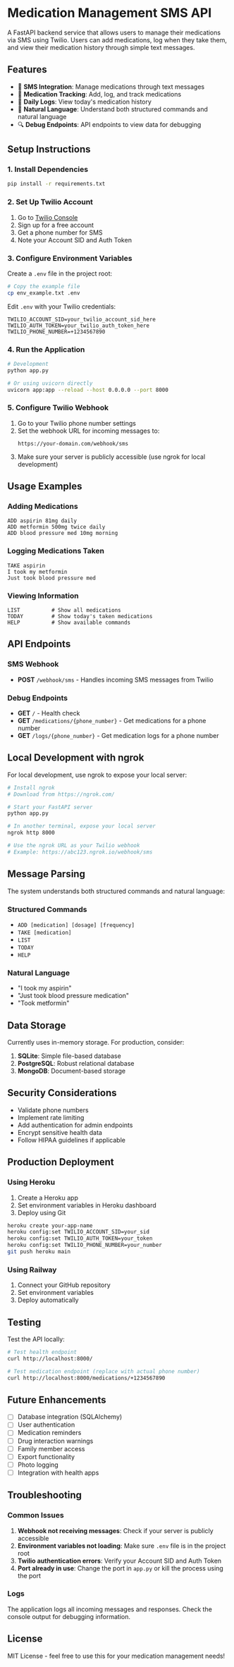 # Medication Management SMS API

A FastAPI backend service that allows users to manage their medications via SMS using Twilio. Users can add medications, log when they take them, and view their medication history through simple text messages.

## Features

- 📱 **SMS Integration**: Manage medications through text messages
- 💊 **Medication Tracking**: Add, log, and track medications
- 📅 **Daily Logs**: View today's medication history
- 🤖 **Natural Language**: Understand both structured commands and natural language
- 🔍 **Debug Endpoints**: API endpoints to view data for debugging

## Setup Instructions

### 1. Install Dependencies

```bash
pip install -r requirements.txt
```

### 2. Set Up Twilio Account

1. Go to [Twilio Console](https://console.twilio.com/)
2. Sign up for a free account
3. Get a phone number for SMS
4. Note your Account SID and Auth Token

### 3. Configure Environment Variables

Create a `.env` file in the project root:

```bash
# Copy the example file
cp env_example.txt .env
```

Edit `.env` with your Twilio credentials:

```env
TWILIO_ACCOUNT_SID=your_twilio_account_sid_here
TWILIO_AUTH_TOKEN=your_twilio_auth_token_here
TWILIO_PHONE_NUMBER=+1234567890
```

### 4. Run the Application

```bash
# Development
python app.py

# Or using uvicorn directly
uvicorn app:app --reload --host 0.0.0.0 --port 8000
```

### 5. Configure Twilio Webhook

1. Go to your Twilio phone number settings
2. Set the webhook URL for incoming messages to:
   ```
   https://your-domain.com/webhook/sms
   ```
3. Make sure your server is publicly accessible (use ngrok for local development)

## Usage Examples

### Adding Medications

```
ADD aspirin 81mg daily
ADD metformin 500mg twice daily
ADD blood pressure med 10mg morning
```

### Logging Medications Taken

```
TAKE aspirin
I took my metformin
Just took blood pressure med
```

### Viewing Information

```
LIST          # Show all medications
TODAY         # Show today's taken medications
HELP          # Show available commands
```

## API Endpoints

### SMS Webhook
- **POST** `/webhook/sms` - Handles incoming SMS messages from Twilio

### Debug Endpoints
- **GET** `/` - Health check
- **GET** `/medications/{phone_number}` - Get medications for a phone number
- **GET** `/logs/{phone_number}` - Get medication logs for a phone number

## Local Development with ngrok

For local development, use ngrok to expose your local server:

```bash
# Install ngrok
# Download from https://ngrok.com/

# Start your FastAPI server
python app.py

# In another terminal, expose your local server
ngrok http 8000

# Use the ngrok URL as your Twilio webhook
# Example: https://abc123.ngrok.io/webhook/sms
```

## Message Parsing

The system understands both structured commands and natural language:

### Structured Commands
- `ADD [medication] [dosage] [frequency]`
- `TAKE [medication]`
- `LIST`
- `TODAY`
- `HELP`

### Natural Language
- "I took my aspirin"
- "Just took blood pressure medication"
- "Took metformin"

## Data Storage

Currently uses in-memory storage. For production, consider:

1. **SQLite**: Simple file-based database
2. **PostgreSQL**: Robust relational database
3. **MongoDB**: Document-based storage

## Security Considerations

- Validate phone numbers
- Implement rate limiting
- Add authentication for admin endpoints
- Encrypt sensitive health data
- Follow HIPAA guidelines if applicable

## Production Deployment

### Using Heroku

1. Create a Heroku app
2. Set environment variables in Heroku dashboard
3. Deploy using Git

```bash
heroku create your-app-name
heroku config:set TWILIO_ACCOUNT_SID=your_sid
heroku config:set TWILIO_AUTH_TOKEN=your_token
heroku config:set TWILIO_PHONE_NUMBER=your_number
git push heroku main
```

### Using Railway

1. Connect your GitHub repository
2. Set environment variables
3. Deploy automatically

## Testing

Test the API locally:

```bash
# Test health endpoint
curl http://localhost:8000/

# Test medication endpoint (replace with actual phone number)
curl http://localhost:8000/medications/+1234567890
```

## Future Enhancements

- [ ] Database integration (SQLAlchemy)
- [ ] User authentication
- [ ] Medication reminders
- [ ] Drug interaction warnings
- [ ] Family member access
- [ ] Export functionality
- [ ] Photo logging
- [ ] Integration with health apps

## Troubleshooting

### Common Issues

1. **Webhook not receiving messages**: Check if your server is publicly accessible
2. **Environment variables not loading**: Make sure `.env` file is in the project root
3. **Twilio authentication errors**: Verify your Account SID and Auth Token
4. **Port already in use**: Change the port in `app.py` or kill the process using the port

### Logs

The application logs all incoming messages and responses. Check the console output for debugging information.

## License

MIT License - feel free to use this for your medication management needs! 